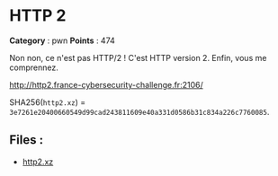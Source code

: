 # HTTP 2

**Category** : pwn
**Points** : 474

Non non, ce n'est pas HTTP/2 !
C'est HTTP version 2.
Enfin, vous me comprennez.

http://http2.france-cybersecurity-challenge.fr:2106/

SHA256(`http2.xz`) = `3e7261e20400660549d99cad243811609e40a331d0586b31c834a226c7760085`.


## Files : 
 - [http2.xz](./http2.xz)


